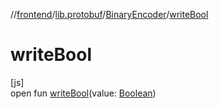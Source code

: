//[frontend](../../../index.md)/[lib.protobuf](../index.md)/[BinaryEncoder](index.md)/[writeBool](write-bool.md)

# writeBool

[js]\
open fun [writeBool](write-bool.md)(value: [Boolean](https://kotlinlang.org/api/latest/jvm/stdlib/kotlin/-boolean/index.html))
